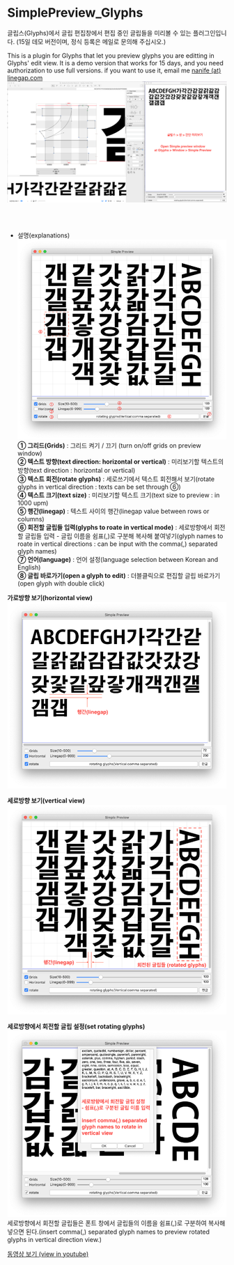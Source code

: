 # SimplePreview_Glyphs
글립스(Glyphs)에서 글립 편집창에서 편집 중인 글립들을 미리볼 수 있는 플러그인입니다. (15일 데모 버전이며, 정식 등록은 메일로 문의해 주십시오.)

This is a plugin for Glyphs that let you preview glyphs you are editting in Glyphs' edit view. It is a demo version that works for 15 days, and you need authorization to use full versions.
if you want to use it, email me <a href="mailto:nanife@linegap.com">nanife (at) linegap.com</a><br>
![preview](./simplePreview_preview.png)

<br><br>
* 설명(explanations)
![mainView](./simplePreview_main.png)<br>
<b>① 그리드(Grids)</b> : 그리드 켜기 / 끄기 (turn on/off grids on preview window)<br>
<b>② 텍스트 방향(text direction: horizontal or vertical)</b> : 미리보기할 텍스트의 방향(text direction : horizontal or vertical)<br>
<b>③ 텍스트 회전(rotate glyphs)</b> : 세로쓰기에서 텍스트 회전해서 보기(rotate glyphs in vertical direction : texts can be set through ⑥) <br>
<b>④ 텍스트 크기(text size)</b> : 미리보기할 텍스트 크기(text size to preview : in 1000 upm)<br>
<b>⑤ 행간(linegap)</b> : 텍스트 사이의 행간(linegap value between rows or columns)<br>
<b>⑥ 회전할 글립들 입력(glyphs to roate in vertical mode)</b> : 세로방향에서 회전할 글립들 입력 - 글립 이름을 쉼표(,)로 구분해 복사해 붙여넣기(glyph names to roate in vertical directions : can be input with the comma(,) separated glyph names)<br>
<b>⑦ 언어(language)</b> : 언어 설정(language selection between Korean and English)<br>
<b>⑧ 글립 바로가기(open a glyph to edit)</b> : 더블클릭으로 편집할 글립 바로가기(open glyph with double click)<br>

<b>가로방향 보기(horizontal view)</b>
![preview_horizontal](./simplePreview01.png)

<b>세로방향 보기(vertical view)</b>
![preview_vertical](./simplePreview00.png)

<b>세로방향에서 회전할 글립 설정(set rotating glyphs)</b>
![setRotatingGlyphs](./simplePreview_Glyphs2Rotate.png)<br>
세로방향에서 회전할 글립들은 폰트 창에서 글립들의 이름을 쉼표(,)로 구분하여 복사해 넣으면 된다.(insert comma(,) separated glyph names to preview rotated glyphs in vertical direction view.)


<a href="https://www.youtube.com/watch?v=4jDmnh5QufA&feature=youtu.be" target="_blank">동영상 보기 (view in youtube)</a>
